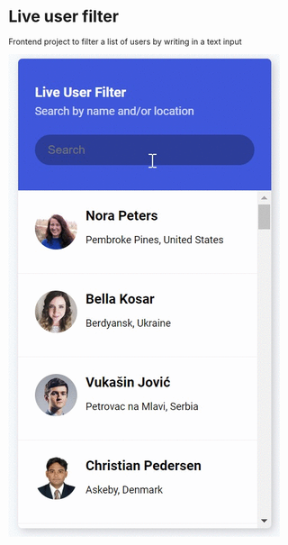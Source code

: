 # Live user filter

Frontend project to filter a list of users by writing in a text input

![img](user-filter.gif)